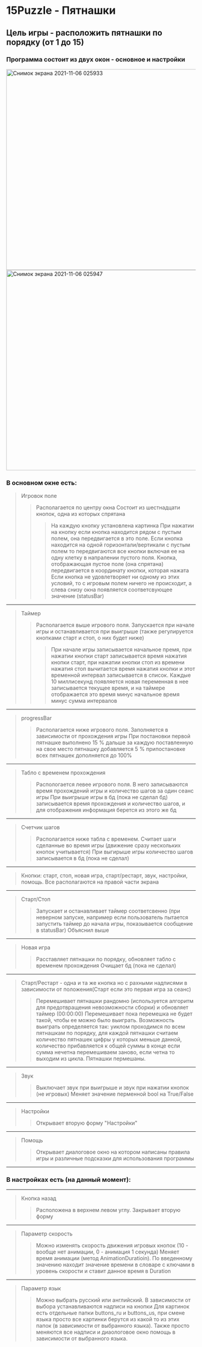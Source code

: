 # 15Puzzle - Пятнашки
## Цель игры - расположить пятнашки по порядку (от 1 до 15)
### Программа состоит из двуx окон - основное и настройки


<img width="533" alt="Снимок экрана 2021-11-06 025933" src="https://user-images.githubusercontent.com/93792724/140590505-4ed36510-6041-419e-ac42-13177b250f56.png">
<img width="532" alt="Снимок экрана 2021-11-06 025947" src="https://user-images.githubusercontent.com/93792724/140590508-e911ca2f-4056-4e99-b18a-6916f815041c.png">


### В основном окне есть:
>Игровок поле
>>Располагается по центру окна
>>Состоит из шестнадцати кнопок, одна из которых спрятана
>>>На каждую кнопку установлена картинка
>>>При нажатии на кнопку если кнопка находится рядом с пустым полем, она передвигается в это поле.
>>>Если кнопка находится на одной горизонтали/вертикали с пустым полем то передвигаются все кнопки включая ее на одну клетку в напралении пустого поля.
>>>Кнопка, отображающая пустое поле (она спрятана) передвигается в координату кнопки, которая нажата
>>>Если кнопка не удовлетворяет ни одному из этих условий, то с игровым полем ничего не происходит, а слева снизу окна появляется соответсвующее значение (statusBar)
-----------
>Таймер
>>Располагается выше игрового поля.
>>Запускается при начале игры и останавливается при выигрыше (также регулируется кнопками старт и стоп, о них будет ниже)
>>>При начале игры записывается начальное премя, при нажатии кнопки старт записывается время нажатия кнопки старт,
>>>при нажатии кнопки стоп из времени нажатия стоп вычитается время нажатия кнопки и этот временной интервал записывается в список.
>>>Каждые 10 миллисекунд появляется новая переменная в нее записывается текущее время, и на таймере отображается это время минус начальное время минус сумма интервалов
-----------
>progressBar
>>Располагается ниже игрового поля.
>>Заполняется в зависимости от прохождения игры
>>При постановки первой пятнашке выполнено 15 % дальше за каждую поставленную на свое место пятнашку добавляется 5 % припостановке всех пятнашек дополняется до 100%
-----------
>Табло с временем прохождения 
>>Распологается левее игрового поля.
>>В него записываются время прохождений игры и количество шагов за один сеанс игры
>>При выигрыше игры в бд (пока не сделал бд) записывается время прохождения и количество шагов, и для отображения информация берется из этого же бд
-----------
>Счетчик шагов
>>Располагается ниже табла с временем.
>>Считает шаги сделанные во время игры (движение сразу нескольких кнопок учитывается)
>>При выгирыше игры количество шагов записывается в бд (пока не сделал)
-----------
>Кнопки: старт, стоп, новая игра, старт/рестарт, звук, настройки, помощь. Все располагаются на правой части экрана
-----------
>Старт/Стоп
>>Запускает и останавливает таймер соответсвенно (при неверном запуске, например если пользователь пытается запустить таймер до начала игры, показывается сообщение в statusBar)
>>Объяснил выше
-----------
>Новая игра
>>Расставляет пятнашки по порядку, обновляет табло с временем прохождения
>>Очищает бд (пока не сделал)
-----------
>Старт/Рестарт - одна и та же кнопка но с рахными надписями в зависимости от положения(Старт если это первая игра за сеанс)
>>Перемешивает пятнашки рандомно (используется алгоритм для предотвращения невозможности сборки) и обновляет таймер (00:00:00)
>>Перемешивает пока перемешка не будет такой, чтобы ее можно было выиграть.
>>Возможность выиграть определяется так: уиклом проходимся по всем пятнашкам по порядку, для каждой пятнашки считаем количество пятнашек цифры у которых меньше данной, количество прибавляется к общей суммы в конце если сумма нечетна перемешиваем заново, если четна то выходим из цикла. Пятнашки пермешаны. 
-----------
>Звук
>>Выключает звук при выигрыше и звук при нажатии кнопок (не игровых)
>>Меняет значение перменной bool на True/False
-----------
>Настройки 
>> Открывает вторую форму "Настройки"
-----------
>Помощь
>>Открывает диалоговое окно на котором написаны правила игры и различные подсказки для использования программы
-----------
### В настройках есть (на данный момент):
-----------
>Кнопка назад
>>Расположена в верхнем левом углу.
>>Закрывает вторую форму
-----------
>Параметр скорость
>>Можно изменять скорость движения игровых кнопок (10 - вообще нет анимации, 0 - анимация 1 секунда)
>>Меняет время анимации (метод AnimationDuratioin). По введенному значению находит значение времени в словаре с ключами в уровень скорости и ставит данное время в Duration
-----------
>Параметр язык
>>Можно выбрать русский или английский. В зависимости от выбора устанавливаются надписи на кнопки
>>Для картинок есть отдельные папки buttons_ru и buttons_us, при смене языка просто все картинки берутся из какой то из этих папок (в зависимости от выбранного языка). Также просто меняются все надписи и диаологовое окно помощь в зависимости от выбранного языка.
